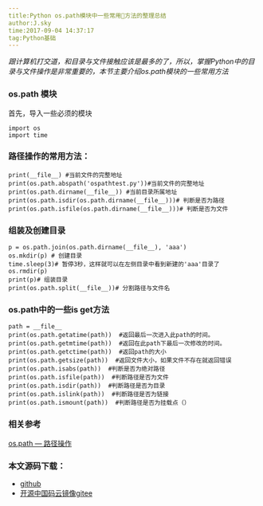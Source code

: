 ```yaml
---
title:Python os.path模块中一些常用方法的整理总结
author:J.sky
time:2017-09-04 14:37:17
tag:Python基础
---
```


_跟计算机打交道，和目录与文件接触应该是最多的了，所以，掌握Python中的目录与文件操作是非常重要的，本节主要介绍os.path模块的一些常用方法_

### os.path 模块

首先，导入一些必须的模块

    import os
    import time

### 路径操作的常用方法：

<pre><code class="python">print(__file__) #当前文件的完整地址
print(os.path.abspath('ospathtest.py'))#当前文件的完整地址
print(os.path.dirname(__file__)) #当前目录所属地址
print(os.path.isdir(os.path.dirname(__file__)))# 判断是否为路径
print(os.path.isfile(os.path.dirname(__file__)))# 判断是否为文件
</code></pre>

### 组装及创建目录

<pre><code class="python">p = os.path.join(os.path.dirname(__file__), 'aaa')
os.mkdir(p) # 创建目录
time.sleep(3)# 暂停3秒，这样就可以在左侧目录中看到新建的'aaa'目录了
os.rmdir(p)
print(p)# 组装目录
print(os.path.split(__file__))# 分割路径与文件名
</code></pre>

### os.path中的一些is get方法

<pre><code class="python">path = __file__
print(os.path.getatime(path))  #返回最后一次进入此path的时间。
print(os.path.getmtime(path))  #返回在此path下最后一次修改的时间。
print(os.path.getctime(path))  #返回path的大小
print(os.path.getsize(path))  #返回文件大小，如果文件不存在就返回错误
print(os.path.isabs(path))  #判断是否为绝对路径
print(os.path.isfile(path))  #判断路径是否为文件
print(os.path.isdir(path))  #判断路径是否为目录
print(os.path.islink(path))  #判断路径是否为链接
print(os.path.ismount(path))  #判断路径是否为挂载点（）
</code></pre>


### 相关参考

[os.path — 路径操作](http://python.usyiyi.cn/translate/python_352/library/os.path.html)

### 本文源码下载：

+ [github](https://github.com/bosichong/17python.com/blob/master/io/ospathtest.py)
+ [开源中国码云镜像gitee](https://gitee.com/J_Sky/17python.com/blob/master/io/ospathtest.py)